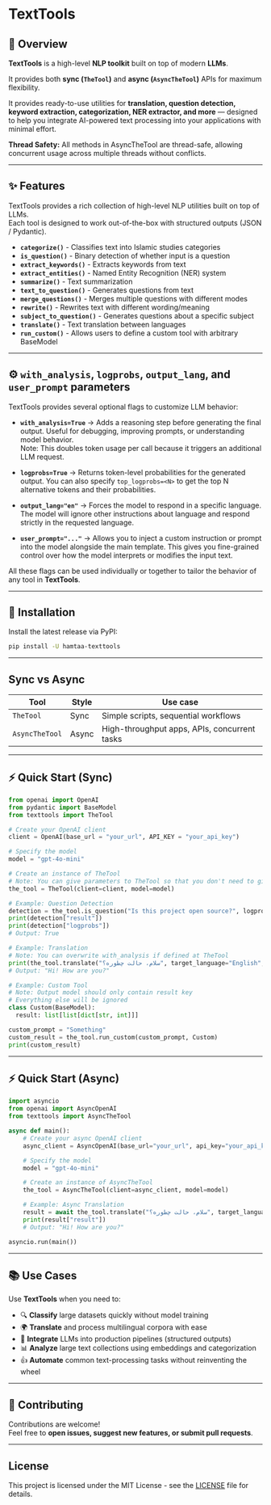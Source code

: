 # TextTools

## 📌 Overview

**TextTools** is a high-level **NLP toolkit** built on top of modern **LLMs**.  

It provides both **sync (`TheTool`)** and **async (`AsyncTheTool`)** APIs for maximum flexibility.

It provides ready-to-use utilities for **translation, question detection, keyword extraction, categorization, NER extractor, and more** — designed to help you integrate AI-powered text processing into your applications with minimal effort.

**Thread Safety:** All methods in AsyncTheTool are thread-safe, allowing concurrent usage across multiple threads without conflicts.

---

## ✨ Features

TextTools provides a rich collection of high-level NLP utilities built on top of LLMs.  
Each tool is designed to work out-of-the-box with structured outputs (JSON / Pydantic).

- **`categorize()`** - Classifies text into Islamic studies categories 
- **`is_question()`** - Binary detection of whether input is a question
- **`extract_keywords()`** - Extracts keywords from text
- **`extract_entities()`** - Named Entity Recognition (NER) system
- **`summarize()`** - Text summarization
- **`text_to_question()`** - Generates questions from text
- **`merge_questions()`** - Merges multiple questions with different modes
- **`rewrite()`** - Rewrites text with different wording/meaning
- **`subject_to_question()`** - Generates questions about a specific subject
- **`translate()`** - Text translation between languages
- **`run_custom()`** - Allows users to define a custom tool with arbitrary BaseModel

---

## ⚙️ `with_analysis`, `logprobs`, `output_lang`, and `user_prompt` parameters

TextTools provides several optional flags to customize LLM behavior:

- **`with_analysis=True`** → Adds a reasoning step before generating the final output. Useful for debugging, improving prompts, or understanding model behavior.  
Note: This doubles token usage per call because it triggers an additional LLM request.

- **`logprobs=True`** → Returns token-level probabilities for the generated output. You can also specify `top_logprobs=<N>` to get the top N alternative tokens and their probabilities.  

- **`output_lang="en"`** → Forces the model to respond in a specific language. The model will ignore other instructions about language and respond strictly in the requested language.

- **`user_prompt="..."`** → Allows you to inject a custom instruction or prompt into the model alongside the main template. This gives you fine-grained control over how the model interprets or modifies the input text.

All these flags can be used individually or together to tailor the behavior of any tool in **TextTools**.

---

## 🚀 Installation

Install the latest release via PyPI:

```bash
pip install -U hamtaa-texttools
```

---

## Sync vs Async
| Tool         | Style   | Use case                                    |
|--------------|---------|---------------------------------------------|
| `TheTool`    | Sync    | Simple scripts, sequential workflows        |
| `AsyncTheTool` | Async | High-throughput apps, APIs, concurrent tasks |

---

## ⚡ Quick Start (Sync)

```python
from openai import OpenAI
from pydantic import BaseModel
from texttools import TheTool

# Create your OpenAI client
client = OpenAI(base_url = "your_url", API_KEY = "your_api_key")

# Specify the model
model = "gpt-4o-mini"

# Create an instance of TheTool
# Note: You can give parameters to TheTool so that you don't need to give them to each tool
the_tool = TheTool(client=client, model=model)

# Example: Question Detection
detection = the_tool.is_question("Is this project open source?", logprobs=True, top_logprobs=2)
print(detection["result"])
print(detection["logprobs"])
# Output: True

# Example: Translation
# Note: You can overwrite with_analysis if defined at TheTool
print(the_tool.translate("سلام، حالت چطوره؟", target_language="English", with_analysis=False)["result"])
# Output: "Hi! How are you?"

# Example: Custom Tool
# Note: Output model should only contain result key
# Everything else will be ignored
class Custom(BaseModel):
  result: list[list[dict[str, int]]]

custom_prompt = "Something"
custom_result = the_tool.run_custom(custom_prompt, Custom)
print(custom_result)
```

---

## ⚡ Quick Start (Async)

```python
import asyncio
from openai import AsyncOpenAI
from texttools import AsyncTheTool

async def main():
    # Create your async OpenAI client
    async_client = AsyncOpenAI(base_url="your_url", api_key="your_api_key")

    # Specify the model
    model = "gpt-4o-mini"

    # Create an instance of AsyncTheTool
    the_tool = AsyncTheTool(client=async_client, model=model)

    # Example: Async Translation
    result = await the_tool.translate("سلام، حالت چطوره؟", target_language="English")
    print(result["result"])
    # Output: "Hi! How are you?"

asyncio.run(main())
```

---

## 📚 Use Cases

Use **TextTools** when you need to:

- 🔍 **Classify** large datasets quickly without model training  
- 🌍 **Translate** and process multilingual corpora with ease  
- 🧩 **Integrate** LLMs into production pipelines (structured outputs)  
- 📊 **Analyze** large text collections using embeddings and categorization  
- 👍 **Automate** common text-processing tasks without reinventing the wheel  

---

## 🤝 Contributing

Contributions are welcome!  
Feel free to **open issues, suggest new features, or submit pull requests**.  

---

## License

This project is licensed under the MIT License - see the [LICENSE](LICENSE) file for details.
